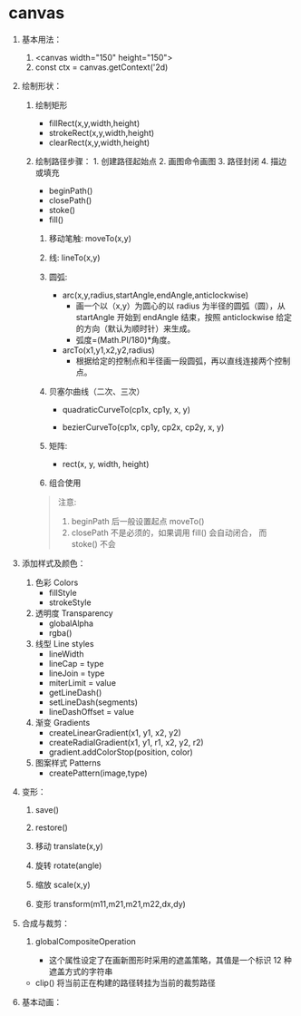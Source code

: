 # canvas

1. 基本用法：

    1. \<canvas width="150" height="150"></canvas>
    2. const ctx = canvas.getContext('2d)

2. 绘制形状：

    1. 绘制矩形

        - fillRect(x,y,width,height)
        - strokeRect(x,y,width,height)
        - clearRect(x,y,width,height)

    2. 绘制路径步骤： 1. 创建路径起始点 2. 画图命令画图 3. 路径封闭 4. 描边或填充

        - beginPath()
        - closePath()
        - stoke()
        - fill()

        1. 移动笔触: moveTo(x,y)
        2. 线: lineTo(x,y)
        3. 圆弧:

            - arc(x,y,radius,startAngle,endAngle,anticlockwise)
                - 画一个以（x,y）为圆心的以 radius 为半径的圆弧（圆），从 startAngle 开始到 endAngle 结束，按照 anticlockwise 给定的方向（默认为顺时针）来生成。
                - 弧度=(Math.PI/180)\*角度。
            - arcTo(x1,y1,x2,y2,radius)
                - 根据给定的控制点和半径画一段圆弧，再以直线连接两个控制点。

        4. 贝塞尔曲线（二次、三次）

            - quadraticCurveTo(cp1x, cp1y, x, y)

            - bezierCurveTo(cp1x, cp1y, cp2x, cp2y, x, y)

        5. 矩阵:

            - rect(x, y, width, height)

        6. 组合使用


        > 注意:
        >
        > 1. beginPath 后一般设置起点 moveTo()
        > 2. closePath 不是必须的，如果调用 fill() 会自动闭合， 而 stoke() 不会

3. 添加样式及颜色：

    1. 色彩 Colors
        - fillStyle
        - strokeStyle
    2. 透明度 Transparency
        - globalAlpha
        - rgba()
    3. 线型 Line styles
        - lineWidth
        - lineCap = type
        - lineJoin = type
        - miterLimit = value
        - getLineDash()
        - setLineDash(segments)
        - lineDashOffset = value
    4. 渐变 Gradients
        - createLinearGradient(x1, y1, x2, y2)
        - createRadialGradient(x1, y1, r1, x2, y2, r2)
        - gradient.addColorStop(position, color)
    5. 图案样式 Patterns
        - createPattern(image,type)

4. 变形：

    1. save()
    2. restore()

    3. 移动 translate(x,y)
    4. 旋转 rotate(angle)
    5. 缩放 scale(x,y)
    6. 变形 transform(m11,m21,m21,m22,dx,dy)

5. 合成与裁剪：

    1. globalCompositeOperation

        - 这个属性设定了在画新图形时采用的遮盖策略，其值是一个标识 12 种遮盖方式的字符串

    - clip() 将当前正在构建的路径转挂为当前的裁剪路径

6. 基本动画：
